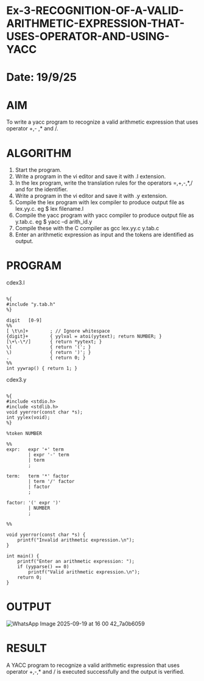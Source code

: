 # Ex-3-RECOGNITION-OF-A-VALID-ARITHMETIC-EXPRESSION-THAT-USES-OPERATOR-AND-USING-YACC
# Date: 19/9/25
# AIM
To write a yacc program to recognize a valid arithmetic expression that uses operator +,- ,* and /.
# ALGORITHM
1.	Start the program.
2.	Write a program in the vi editor and save it with .l extension.
3.	In the lex program, write the translation rules for the operators =,+,-,*,/ and for the identifier.
4.	Write a program in the vi editor and save it with .y extension.
5.	Compile the lex program with lex compiler to produce output file as lex.yy.c. eg $ lex filename.l
6.	Compile the yacc program with yacc compiler to produce output file as y.tab.c. eg $ yacc –d arith_id.y
7.	Compile these with the C compiler as gcc lex.yy.c y.tab.c
8.	Enter an arithmetic expression as input and the tokens are identified as output.
# PROGRAM

cdex3.l

```

%{
#include "y.tab.h"
%}

digit   [0-9]
%%
[ \t\n]+        ; // Ignore whitespace
{digit}+        { yylval = atoi(yytext); return NUMBER; }
[\+\-\*/]       { return *yytext; }
\(              { return '('; }
\)              { return ')'; }
.               { return 0; }
%%
int yywrap() { return 1; }

```

cdex3.y

```

%{
#include <stdio.h>
#include <stdlib.h>
void yyerror(const char *s);
int yylex(void);
%}

%token NUMBER

%%
expr:   expr '+' term
        | expr '-' term
        | term
        ;

term:   term '*' factor
        | term '/' factor
        | factor
        ;

factor: '(' expr ')'
        | NUMBER
        ;

%%

void yyerror(const char *s) {
    printf("Invalid arithmetic expression.\n");
}

int main() {
    printf("Enter an arithmetic expression: ");
    if (yyparse() == 0)
        printf("Valid arithmetic expression.\n");
    return 0;
}

```

# OUTPUT


![WhatsApp Image 2025-09-19 at 16 00 42_7a0b6059](https://github.com/user-attachments/assets/a7ea47b4-b090-450d-83b5-fe583944c147)



# RESULT
A YACC program to recognize a valid arithmetic expression that uses operator +,-,* and / is executed successfully and the output is verified.
